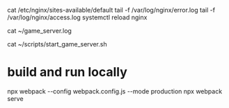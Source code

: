 cat /etc/nginx/sites-available/default
tail -f /var/log/nginx/error.log
tail -f /var/log/nginx/access.log
systemctl reload nginx

cat ~/game_server.log

cat ~/scripts/start_game_server.sh

# build and run locally
npx webpack --config webpack.config.js --mode production
npx webpack serve